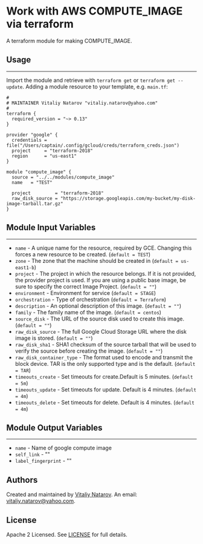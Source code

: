 # Work with AWS COMPUTE_IMAGE via terraform

A terraform module for making COMPUTE_IMAGE.


## Usage
----------------------
Import the module and retrieve with ```terraform get``` or ```terraform get --update```. Adding a module resource to your template, e.g. `main.tf`:

```
#
# MAINTAINER Vitaliy Natarov "vitaliy.natarov@yahoo.com"
#
terraform {
  required_version = "~> 0.13"
}

provider "google" {
  credentials = file("/Users/captain/.config/gcloud/creds/terraform_creds.json")
  project     = "terraform-2018"
  region      = "us-east1"
}

module "compute_image" {
  source = "../../modules/compute_image"
  name   = "TEST"

  project         = "terraform-2018"
  raw_disk_source = "https://storage.googleapis.com/my-bucket/my-disk-image-tarball.tar.gz"
}
```

## Module Input Variables
----------------------
- `name` - A unique name for the resource, required by GCE. Changing this forces a new resource to be created. (`default = TEST`)
- `zone` - The zone that the machine should be created in (`default = us-east1-b`)
- `project` - The project in which the resource belongs. If it is not provided, the provider project is used. If you are using a public base image, be sure to specify the correct Image Project. (`default = ""`)
- `environment` - Environment for service (`default = STAGE`)
- `orchestration` - Type of orchestration (`default = Terraform`)
- `description` - An optional description of this image. (`default = ""`)
- `family` - The family name of the image. (`default = centos`)
- `source_disk` - The URL of the source disk used to create this image. (`default = ""`)
- `raw_disk_source` - The full Google Cloud Storage URL where the disk image is stored. (`default = ""`)
- `raw_disk_sha1` - SHA1 checksum of the source tarball that will be used to verify the source before creating the image. (`default = ""`)
- `raw_disk_container_type` - The format used to encode and transmit the block device. TAR is the only supported type and is the default. (`default = TAR`)
- `timeouts_create` - Set timeouts for create.Default is 5 minutes. (`default = 5m`)
- `timeouts_update` - Set timeouts for update. Default is 4 minutes. (`default = 4m`)
- `timeouts_delete` - Set timeouts for delete. Default is 4 minutes. (`default = 4m`)

## Module Output Variables
----------------------
- `name` - Name of google compute image
- `self_link` - ""
- `label_fingerprint` - ""


## Authors

Created and maintained by [Vitaliy Natarov](https://github.com/SebastianUA). An email: [vitaliy.natarov@yahoo.com](vitaliy.natarov@yahoo.com).

## License

Apache 2 Licensed. See [LICENSE](https://github.com/SebastianUA/terraform/blob/master/LICENSE) for full details.
